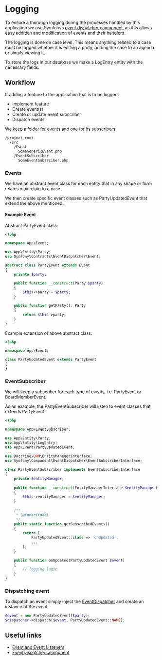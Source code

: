 # Logging

To ensure a thorough logging during the processes
handled by this application we use Symfonys
[event dispatcher component](https://symfony.com/doc/current/components/event_dispatcher.html),
as this allows easy addition and modification of events and their handlers.

The logging is done on case level.
This means anything related to a case must be logged
whether it is editing a party, adding the case to an agenda or simply viewing it.

To store the logs in our database we make a LogEntry entity
with the necessary fields.

## Workflow

If adding a feature to the application that is to be logged:
* Implement feature
* Create event(s)
* Create or update event subscriber
* Dispatch events

We keep a folder for events and one for its subscribers.

```sh
/project_root
  /src
    /Event
      SomeGenericEvent.php
    /EventSubscriber
      SomeEventSubsrciber.php
```

### Events

We have an abstract event class for each entity
that in any shape or form relates may relate to a case.

We then create specific event classes such as PartyUpdatedEvent
that extend the above mentioned.

#### Example Event

Abstract PartyEvent class:

```php
<?php

namespace App\Event;

use App\Entity\Party;
use Symfony\Contracts\EventDispatcher\Event;

abstract class PartyEvent extends Event
{
    private $party;

    public function __construct(Party $party)
    {
        $this->party = $party;
    }

    public function getParty(): Party
    {
        return $this->party;
    }
}
```

Example extension of above abstract class:

```php
<?php

namespace App\Event;

class PartyUpdatedEvent extends PartyEvent
{
}
```

### EventSubscriber

We will keep a subscriber for each type of events,
i.e. PartyEvent or BoardMemberEvent.

As an example, the PartyEventSubscriber will listen to
event classes that extends PartyEvent:

```php
<?php

namespace App\EventSubscriber;

use App\Entity\Party;
use App\Entity\LogEntry;
use App\Event\PartyUpdatedEvent;
...
use Doctrine\ORM\EntityManagerInterface;
use Symfony\Component\EventDispatcher\EventSubscriberInterface;

class PartyEventSubscriber implements EventSubscriberInterface
{
    private $entityManager;
    
    public function __construct(EntityManagerInterface $entityManager)
    {
        $this->entityManager = $entityManager;
    }
    
    /**
     * {@inheritdoc}
     */
    public static function getSubscribedEvents()
    {
        return [
            PartyUpdatedEvent::class => 'onUpdated',
            ...
        ];
    }
    
    public function onUpdated(PartyUpdatedEvent $event)
    {
        // logging logic
    }
}
```

### Dispatching event

To dispatch an event simply inject the
[EventDispatcher](https://github.com/symfony/symfony/blob/5.2/src/Symfony/Component/EventDispatcher/EventDispatcher.php)
and create an instance of the event:

```php
$event = new PartyUpdatedEvent($party);
$dispatcher->dispatch($event, PartyUpdatedEvent::NAME);
```


## Useful links

* [Event and Event Listeners](https://symfony.com/doc/current/event_dispatcher.html)
* [EventDispatcher component](https://symfony.com/doc/current/components/event_dispatcher.html)